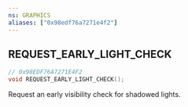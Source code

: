 ```yaml
---
ns: GRAPHICS
aliases: ["0x98edf76a7271e4f2"]
---
```

## REQUEST_EARLY_LIGHT_CHECK

```c
// 0x98EDF76A7271E4F2
void REQUEST_EARLY_LIGHT_CHECK();
```

Request an early visibility check for shadowed lights.


